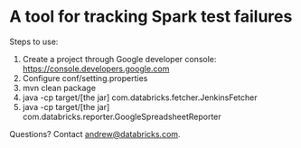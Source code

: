 # A tool for tracking Spark test failures

Steps to use:
  1. Create a project through Google developer console: https://console.developers.google.com
  2. Configure conf/setting.properties
  3. mvn clean package
  4. java -cp target/[the jar] com.databricks.fetcher.JenkinsFetcher
  5. java -cp target/[the jar] com.databricks.reporter.GoogleSpreadsheetReporter

Questions? Contact andrew@databricks.com.

